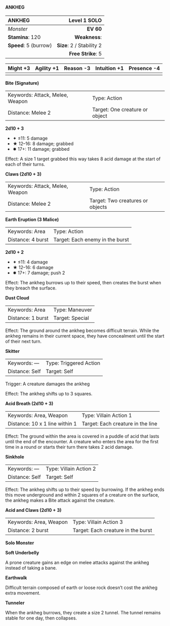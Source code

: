 #### ANKHEG

| ANKHEG                |          **Level 1 SOLO** |
| :-------------------- | ------------------------: |
| *Monster*             |                 **EV 60** |
| **Stamina**: 120      |             **Weakness**: |
| **Speed**: 5 (burrow) | **Size**: 2 / Stability 2 |
|                       |        **Free Strike**: 5 |

| **Might** +3 | **Agility** +1 | **Reason** -3 | **Intuition** +1 | **Presence** -4 |
| ------------ | -------------- | ------------- | ---------------- | --------------- |
|              |                |               |                  |                 |

**Bite (Signature)**

|                                 |                                |
| :------------------------------ | :----------------------------- |
| Keywords: Attack, Melee, Weapon | Type: Action                   |
| Distance: Melee 2               | Target: One creature or object |

**2d10 + 3**

- ✦ ≤11: 5 damage
- ★ 12–16: 8 damage; grabbed
- ✸ 17+: 11 damage; grabbed

Effect: A size 1 target grabbed this way takes 8 acid damage at the start of each of their turns.

**Claws (2d10 + 3)**

|                                 |                                  |
| :------------------------------ | :------------------------------- |
| Keywords: Attack, Melee, Weapon | Type: Action                     |
| Distance: Melee 2               | Target: Two creatures or objects |

**Earth Eruption (3 Malice)**

|                   |                                 |
| :---------------- | :------------------------------ |
| Keywords: Area    | Type: Action                    |
| Distance: 4 burst | Target: Each enemy in the burst |

**2d10 + 2**

- ✦ ≤11: 4 damage
- ★ 12–16: 6 damage
- ✸ 17+: 7 damage; push 2

Effect: The ankheg burrows up to their speed, then creates the burst when they breach the surface.

**Dust Cloud**

|                   |                 |
| :---------------- | :-------------- |
| Keywords: Area    | Type: Maneuver  |
| Distance: 1 burst | Target: Special |

Effect: The ground around the ankheg becomes difficult terrain. While the ankheg remains in their current space, they have concealment until the start of their next turn.

**Skitter**

|                |                        |
| :------------- | :--------------------- |
| Keywords: —    | Type: Triggered Action |
| Distance: Self | Target: Self           |

Trigger: A creature damages the ankheg

Effect: The ankheg shifts up to 3 squares.

**Acid Breath (2d10 + 3)**

|                                |                                   |
| :----------------------------- | :-------------------------------- |
| Keywords: Area, Weapon         | Type: Villain Action 1            |
| Distance: 10 x 1 line within 1 | Target: Each creature in the line |

Effect: The ground within the area is covered in a puddle of acid that lasts until the end of the encounter. A creature who enters the area for the first time in a round or starts their turn there takes 2 acid damage.

**Sinkhole**

|                |                        |
| :------------- | :--------------------- |
| Keywords: —    | Type: Villain Action 2 |
| Distance: Self | Target: Self           |

Effect: The ankheg shifts up to their speed by burrowing. If the ankheg ends this move underground and within 2 squares of a creature on the surface, the ankheg makes a Bite attack against the creature.

**Acid and Claws (2d10 + 3)**

|                        |                                    |
| :--------------------- | :--------------------------------- |
| Keywords: Area, Weapon | Type: Villain Action 3             |
| Distance: 2 burst      | Target: Each creature in the burst |

**Solo Monster**

**Soft Underbelly**

A prone creature gains an edge on melee attacks against the ankheg instead of taking a bane.

**Earthwalk**

Difficult terrain composed of earth or loose rock doesn’t cost the ankheg extra movement.

**Tunneler**

When the ankheg burrows, they create a size 2 tunnel. The tunnel remains stable for one day, then collapses.
